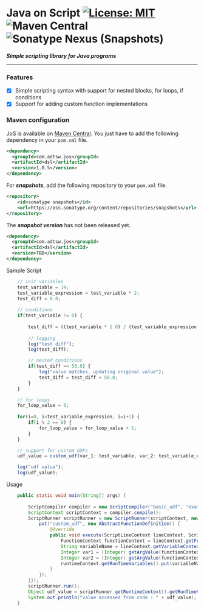 # Java on Script  [![License: MIT](https://img.shields.io/badge/License-MIT-brightgreen.svg)](https://opensource.org/licenses/MIT) ![Maven Central](https://img.shields.io/maven-central/v/com.adtsw.jos/dsl?color=blue&label=Version) ![Sonatype Nexus (Snapshots)](https://img.shields.io/nexus/s/com.adtsw.jos/dsl?label=Snapshot&server=https%3A%2F%2Foss.sonatype.org%2F)


***Simple scripting library for Java programs***

---

### Features

* [x] Simple scripting syntax with support for nested blocks, for loops, if conditions
* [x] Support for adding custom function implementations

### Maven configuration

JoS is available on [Maven Central](http://search.maven.org/#search). You just have to add the following dependency in your `pom.xml` file.

```xml
<dependency>
  <groupId>com.adtsw.jos</groupId>
  <artifactId>dsl</artifactId>
  <version>1.0.5</version>
</dependency>
```

For ***snapshots***, add the following repository to your `pom.xml` file.
```xml
<repository>
    <id>sonatype snapshots</id>
    <url>https://oss.sonatype.org/content/repositories/snapshots</url>
</repository>
```
The ***snapshot version*** has not been released yet.
```xml
<dependency>
  <groupId>com.adtsw.jos</groupId>
  <artifactId>dsl</artifactId>
  <version>TBD</version>
</dependency>
```

Sample Script
```javascript
    // init variables
    test_variable = 14;
    test_variable_expression = test_variable * 2;
    test_diff = 0.0;
    
    // conditions
    if(test_variable != 0) {
        
        test_diff = ((test_variable * 1.0) / (test_variable_expression * 1.0)) * 100.0;
        
        // logging
        log("test diff");
        log(test_diff);

        // nested conditions
        if(test_diff == 50.0) {
            log("value matches. updating original value");
            test_diff = test_diff + 50.0;
        }
    }

    // for loops
    for_loop_value = 0;
    
    for(i=0, i<test_variable_expression, i=i+1) {
        if(i % 2 == 0) {
            for_loop_value = for_loop_value + 1;
        }
    }

    // support for custom UDFs
    udf_value = custom_udf(var_1: test_variable, var_2: test_variable_expression);

    log("udf value");
    log(udf_value);
```

Usage
```java
    public static void main(String[] args) {
        
        ScriptCompiler compiler = new ScriptCompiler("basic_udf", "examples/src/main/resources", new HashMap<>());
        ScriptContext scriptContext = compiler.compile();
        ScriptRunner scriptRunner = new ScriptRunner(scriptContext, new ScriptInput(new HashMap<>()), new HashMap<>(){{
            put("custom_udf", new AbstractFunctionDefinition() {
                @Override
                public void execute(ScriptLineContext lineContext, ScriptRuntimeContext runtimeContext) {
                    FunctionContext functionContext = lineContext.getFunctionContext();
                    String variableName = lineContext.getVariableContext().getName();
                    Integer var1 = (Integer) getArgValue(functionContext, runtimeContext, 0);
                    Integer var2 = (Integer) getArgValue(functionContext, runtimeContext, 1);
                    runtimeContext.getRunTimeVariables().put(variableName, var1 + var2);
                }
            });
        }});
        scriptRunner.run();
        Object udf_value = scriptRunner.getRuntimeContext().getRunTimeVariables().get("udf_value");
        System.out.println("value accessed from code : " + udf_value);
    }
```
